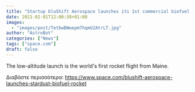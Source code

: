 ```yaml
---
title: "Startup bluShift Aerospace launches its 1st commercial biofuel rocket from Maine"
date: 2021-02-01T12:00:58+01:00
images:
  - "images/post/TetbwBWwepm7hqmU2AtrLT.jpg"
author: "AstroBot"
categories: ["News"]
tags: ["space.com"]
draft: false
---
```


The low-altitude launch is the world's first rocket flight from Maine. 

Διαβάστε περισσότερα: https://www.space.com/blushift-aerospace-launches-stardust-biofuel-rocket
